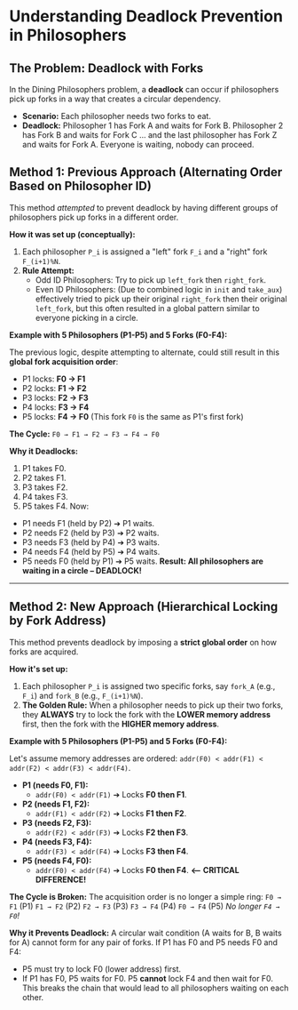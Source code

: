 # Understanding Deadlock Prevention in Philosophers

## The Problem: Deadlock with Forks

In the Dining Philosophers problem, a **deadlock** can occur if philosophers pick up forks in a way that creates a circular dependency.

*   **Scenario:** Each philosopher needs two forks to eat.
*   **Deadlock:** Philosopher 1 has Fork A and waits for Fork B. Philosopher 2 has Fork B and waits for Fork C ... and the last philosopher has Fork Z and waits for Fork A. Everyone is waiting, nobody can proceed.

## Method 1: Previous Approach (Alternating Order Based on Philosopher ID)

This method *attempted* to prevent deadlock by having different groups of philosophers pick up forks in a different order.

**How it was set up (conceptually):**
1.  Each philosopher `P_i` is assigned a "left" fork `F_i` and a "right" fork `F_(i+1)%N`.
2.  **Rule Attempt:**
    *   Odd ID Philosophers: Try to pick up `left_fork` then `right_fork`.
    *   Even ID Philosophers: (Due to combined logic in `init` and `take_aux`) effectively tried to pick up their original `right_fork` then their original `left_fork`, but this often resulted in a global pattern similar to everyone picking in a circle.

**Example with 5 Philosophers (P1-P5) and 5 Forks (F0-F4):**

The previous logic, despite attempting to alternate, could still result in this **global fork acquisition order**:
*   P1 locks: **F0 → F1**
*   P2 locks: **F1 → F2**
*   P3 locks: **F2 → F3**
*   P4 locks: **F3 → F4**
*   P5 locks: **F4 → F0** (This fork `F0` is the same as P1's first fork)

**The Cycle:**
`F0 → F1 → F2 → F3 → F4 → F0`

**Why it Deadlocks:**
1.  P1 takes F0.
2.  P2 takes F1.
3.  P3 takes F2.
4.  P4 takes F3.
5.  P5 takes F4.
Now:
*   P1 needs F1 (held by P2) ➔ P1 waits.
*   P2 needs F2 (held by P3) ➔ P2 waits.
*   P3 needs F3 (held by P4) ➔ P3 waits.
*   P4 needs F4 (held by P5) ➔ P4 waits.
*   P5 needs F0 (held by P1) ➔ P5 waits.
**Result: All philosophers are waiting in a circle – DEADLOCK!**

---

## Method 2: New Approach (Hierarchical Locking by Fork Address)

This method prevents deadlock by imposing a **strict global order** on how forks are acquired.

**How it's set up:**
1.  Each philosopher `P_i` is assigned two specific forks, say `fork_A` (e.g., `F_i`) and `fork_B` (e.g., `F_(i+1)%N`).
2.  **The Golden Rule:** When a philosopher needs to pick up their two forks, they **ALWAYS** try to lock the fork with the **LOWER memory address** first, then the fork with the **HIGHER memory address**.

**Example with 5 Philosophers (P1-P5) and 5 Forks (F0-F4):**

Let's assume memory addresses are ordered: `addr(F0) < addr(F1) < addr(F2) < addr(F3) < addr(F4)`.

*   **P1 (needs F0, F1):**
    *   `addr(F0) < addr(F1)` ➔ Locks **F0 then F1**.
*   **P2 (needs F1, F2):**
    *   `addr(F1) < addr(F2)` ➔ Locks **F1 then F2**.
*   **P3 (needs F2, F3):**
    *   `addr(F2) < addr(F3)` ➔ Locks **F2 then F3**.
*   **P4 (needs F3, F4):**
    *   `addr(F3) < addr(F4)` ➔ Locks **F3 then F4**.
*   **P5 (needs F4, F0):**
    *   `addr(F0) < addr(F4)` ➔ Locks **F0 then F4**. **<-- CRITICAL DIFFERENCE!**

**The Cycle is Broken:**
The acquisition order is no longer a simple ring:
`F0 → F1` (P1)
`F1 → F2` (P2)
`F2 → F3` (P3)
`F3 → F4` (P4)
`F0 → F4` (P5)  *No longer `F4 → F0`!*

**Why it Prevents Deadlock:**
A circular wait condition (A waits for B, B waits for A) cannot form for any pair of forks.
If P1 has F0 and P5 needs F0 and F4:
*   P5 must try to lock F0 (lower address) first.
*   If P1 has F0, P5 waits for F0. P5 **cannot** lock F4 and then wait for F0.
This breaks the chain that would lead to all philosophers waiting on each other.
